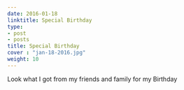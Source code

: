 ```yaml
---
date: 2016-01-18
linktitle: Special Birthday
type:
- post
- posts
title: Special Birthday
cover : "jan-18-2016.jpg"
weight: 10
---
```

Look what I got from my friends and family for my Birthday


